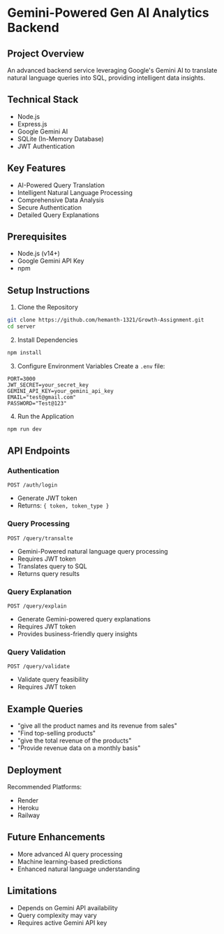# Gemini-Powered Gen AI Analytics Backend

## Project Overview
An advanced backend service leveraging Google's Gemini AI to translate natural language queries into SQL, providing intelligent data insights.

## Technical Stack
- Node.js
- Express.js
- Google Gemini AI
- SQLite (In-Memory Database)
- JWT Authentication

## Key Features
- AI-Powered Query Translation
- Intelligent Natural Language Processing
- Comprehensive Data Analysis
- Secure Authentication
- Detailed Query Explanations

## Prerequisites
- Node.js (v14+)
- Google Gemini API Key
- npm

## Setup Instructions

1. Clone the Repository
```bash
git clone https://github.com/hemanth-1321/Growth-Assignment.git
cd server
```

2. Install Dependencies
```bash
npm install
```

3. Configure Environment Variables
Create a `.env` file:
```
PORT=3000
JWT_SECRET=your_secret_key
GEMINI_API_KEY=your_gemini_api_key
EMAIL="test@gmail.com"
PASSWORD="Test@123"
```

4. Run the Application
```bash
npm run dev
```

## API Endpoints

### Authentication
`POST /auth/login`
- Generate JWT token
- Returns: `{ token, token_type }`

### Query Processing
`POST /query/transalte`
- Gemini-Powered natural language query processing
- Requires JWT token
- Translates query to SQL
- Returns query results

### Query Explanation
`POST /query/explain`
- Generate Gemini-powered query explanations
- Requires JWT token
- Provides business-friendly query insights

### Query Validation
`POST /query/validate`
- Validate query feasibility
- Requires JWT token

## Example Queries
- "give all the product names and its revenue from sales"
- "Find top-selling products"
- "give the total revenue of the products"
- "Provide revenue data on a monthly basis"

## Deployment
Recommended Platforms:
- Render
- Heroku
- Railway

## Future Enhancements
- More advanced AI query processing
- Machine learning-based predictions
- Enhanced natural language understanding

## Limitations
- Depends on Gemini API availability
- Query complexity may vary
- Requires active Gemini API key
